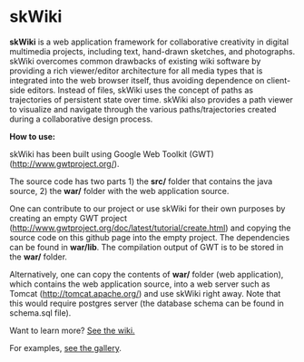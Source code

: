 # skWiki

**skWiki** is a web application framework for collaborative creativity in digital multimedia projects, including text, hand-drawn sketches, and photographs. skWiki overcomes common drawbacks of existing wiki software by providing a rich viewer/editor architecture for all media types that is integrated into the web browser itself, thus avoiding dependence on client-side editors. Instead of files, skWiki uses the concept of paths as trajectories of persistent state over time. skWiki also provides a path viewer to visualize and navigate through the various paths/trajectories created during a collaborative design process. 

**How to use:**

skWiki has been built using Google Web Toolkit (GWT) (http://www.gwtproject.org/).  

The source code has two parts 1) the **src/** folder that contains the java source, 2) the **war/** folder with the web application source.

One can contribute to our project or use skWiki for their own purposes by creating an empty GWT project (http://www.gwtproject.org/doc/latest/tutorial/create.html) and copying the source code on this github page into the empty project. The dependencies can be found in **war/lib**. The compilation output of GWT is to be stored in the **war/** folder.

Alternatively, one can copy the contents of **war/** folder (web application), which contains the web application source, into a web server such as Tomcat (http://tomcat.apache.org/) and use skWiki right away. Note that this would require postgres server (the database schema can be found in schema.sql file).


Want to learn more? [See the wiki.](https://github.com/karthikbadam/skWiki/wiki)

For examples, [see the gallery](https://github.com/karthikbadam/skWiki/wiki/Gallery).


